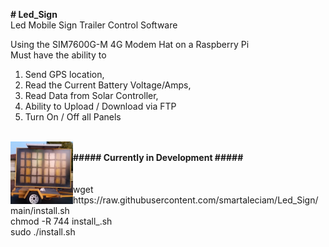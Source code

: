 <b># Led_Sign</b>
<br>
Led Mobile Sign Trailer Control Software

Using the SIM7600G-M 4G Modem Hat on a Raspberry Pi<br>
Must have the ability to 
1. Send GPS location,
2. Read the Current Battery Voltage/Amps,
3. Read Data from Solar Controller,
4. Ability to Upload / Download via FTP
5. Turn On / Off all Panels
<br>
<img src="https://github.com/smartaleciam/Led_Sign/blob/main/sign_trailer.png" align="left" height="100" width="100">
<br>
<b>##### Currently in Development #####</b>
<br><br><br>
wget https://raw.githubusercontent.com/smartaleciam/Led_Sign/main/install.sh<br>
chmod -R 744 install_.sh<br>
sudo ./install.sh
